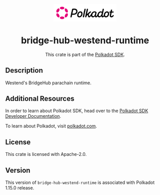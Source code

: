 <div align="center">

<img src="https://raw.githubusercontent.com/paritytech/polkadot-sdk/master/docs/images/Polkadot_Logo_Horizontal_Pink_BlackOnWhite.png" alt="Polkadot logo" width="200">

# bridge-hub-westend-runtime

This crate is part of the [Polkadot SDK](https://github.com/paritytech/polkadot-sdk/).

</div>

## Description

Westend's BridgeHub parachain runtime.

## Additional Resources

In order to learn about Polkadot SDK, head over to the [Polkadot SDK Developer Documentation](https://paritytech.github.io/polkadot-sdk/master/polkadot_sdk_docs/index.html).

To learn about Polkadot, visit [polkadot.com](https://polkadot.com/).

## License

This crate is licensed with Apache-2.0.

## Version

This version of `bridge-hub-westend-runtime` is associated with Polkadot 1.15.0 release.
